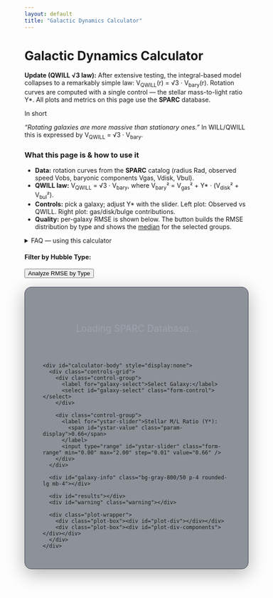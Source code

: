 ```yaml
---
layout: default
title: "Galactic Dynamics Calculator"
---
```


<div class="markdown-content py-8">
  <h1 class="text-4xl font-extrabold tracking-tight">Galactic Dynamics Calculator</h1>

  <p class="mt-4 text-lg text-gray-400">
    <b>Update (QWILL √3 law):</b> After extensive testing, the integral-based model collapses to a remarkably simple law:
    <span class="font-mono">V<sub>QWILL</sub>(r) = √3 · V<sub>bary</sub>(r)</span>.
    Rotation curves are computed with a single control — the stellar mass-to-light ratio <span class="font-mono">Υ*</span>.
    <span class="block mt-2">All plots and metrics on this page use the <b>SPARC</b> database.</span>
  </p>

  <div class="rounded-xl p-4 mt-4 border border-gray-700 bg-gray-800/40">
    <p class="text-gray-200 font-semibold">In short</p>
    <p class="text-gray-200"><em>“Rotating galaxies are more massive than stationary ones.”</em> In WILL/QWILL this is expressed by <span class="font-mono">V<sub>QWILL</sub> = √3 · V<sub>bary</sub></span>.</p>
  </div>

  <div class="mt-6 text-gray-300 leading-relaxed" id="howto">
    <h3 class="text-xl font-bold mb-2">What this page is & how to use it</h3>
    <ul class="list-disc pl-6 space-y-1">
      <li><b>Data:</b> rotation curves from the <b>SPARC</b> catalog (radius <span class="font-mono">Rad</span>, observed speed <span class="font-mono">Vobs</span>, baryonic components <span class="font-mono">Vgas</span>, <span class="font-mono">Vdisk</span>, <span class="font-mono">Vbul</span>).</li>
      <li><b>QWILL law:</b> <span class="font-mono">V<sub>QWILL</sub> = √3 · V<sub>bary</sub></span>, where <span class="font-mono">V<sub>bary</sub>² = V<sub>gas</sub>² + Υ* · (V<sub>disk</sub>² + V<sub>bul</sub>²)</span>.</li>
      <li><b>Controls:</b> pick a galaxy; adjust <span class="font-mono">Υ*</span> with the slider. Left plot: Observed vs QWILL. Right plot: gas/disk/bulge contributions.</li>
      <li><b>Quality:</b> per-galaxy RMSE is shown below. The button builds the RMSE distribution by type and shows the <u>median</u> for the selected groups.</li>
    </ul>
  </div>

  <details class="mt-3 bg-gray-800/50 border border-gray-700 rounded-xl p-4">
    <summary class="cursor-pointer select-none text-gray-200 font-semibold">FAQ — using this calculator</summary>
    <div class="mt-3 text-gray-300 space-y-2">
      <p><b>What dataset is used?</b> The plots and metrics use the <b>SPARC</b> catalog (Spitzer Photometry & Accurate Rotation Curves): radius <span class="font-mono">Rad</span>, observed speed <span class="font-mono">Vobs</span>, and baryonic components <span class="font-mono">Vgas</span>, <span class="font-mono">Vdisk</span>, <span class="font-mono">Vbul</span>.</p>
      <p><b>How is Υ* used?</b> In the baryonic term: <span class="font-mono">V<sub>bary</sub>² = V<sub>gas</sub>² + Υ*·(V<sub>disk</sub>² + V<sub>bul</sub>²)</span>. Prediction: <span class="font-mono">V<sub>QWILL</sub> = √3 · V<sub>bary</sub></span>.</p>
      <p><b>How to read the plots?</b> Left: observed rotation curve vs QWILL prediction. Right: gas/disk/bulge contributions (disk & bulge scaled by Υ*). The headline shows the <b>median RMSE</b> for the current selection; the inline value above shows the overall median across all types.</p>
    </div>
  </details>

  <div id="overall-median-inline" class="mt-4 text-cyan-200 font-semibold"></div>

  <div id="type-filter" class="bg-gray-800/50 p-4 rounded-lg mb-4">
    <h4 class="text-lg font-bold text-gray-200 mb-2">Filter by Hubble Type:</h4>
    <div id="type-checkboxes" class="flex flex-wrap gap-4 text-gray-300"></div>
    <button id="analyze-types-btn" class="mt-4 px-4 py-2 bg-blue-600 text-white rounded">Analyze RMSE by Type</button>
  </div>

  <div id="type-plot" class="bg-gray-800/50 p-4 rounded-lg mb-4" style="display:none">
    <div id="overall-median" class="text-gray-200 font-semibold mb-3"></div>
    <div id="rmse-histogram"></div>
  </div>

  <div class="calculator-container bg-gray-800/50 p-6 rounded-lg">
    <div id="loader">Loading SPARC Database...</div>

    <div id="calculator-body" style="display:none">
      <div class="controls-grid">
        <div class="control-group">
          <label for="galaxy-select">Select Galaxy:</label>
          <select id="galaxy-select" class="form-control"></select>
        </div>

        <div class="control-group">
          <label for="ystar-slider">Stellar M/L Ratio (Υ*):
            <span id="ystar-value" class="param-display">0.66</span>
          </label>
          <input type="range" id="ystar-slider" class="form-range" min="0.00" max="2.00" step="0.01" value="0.66" />
        </div>
      </div>

      <div id="galaxy-info" class="bg-gray-800/50 p-4 rounded-lg mb-4"></div>

      <div id="results"></div>
      <div id="warning" class="warning"></div>

      <div class="plot-wrapper">
        <div class="plot-box"><div id="plot-div"></div></div>
        <div class="plot-box"><div id="plot-div-components"></div></div>
      </div>
    </div>
  </div>
</div>

<script src="https://cdn.tailwindcss.com"></script>
<script src="https://cdn.plot.ly/plotly-2.32.0.min.js"></script>

<style>
  .calculator-container{background-color:rgba(31,41,55,.5);border-radius:15px;padding:30px 40px;margin:20px auto;box-shadow:0 10px 40px rgba(0,0,0,.3);border:1px solid #374151;max-width:1000px}
  .controls-grid{display:grid;grid-template-columns:repeat(auto-fit,minmax(280px,1fr));gap:25px;margin-bottom:20px}
  .control-group{display:flex;flex-direction:column}
  .control-group label{margin-bottom:10px;font-weight:600;color:#d1d5db}
  .form-control,.form-range{width:100%;padding:10px;border-radius:5px;border:1px solid #4b5563;background-color:#374151;color:#d1d5db;box-sizing:border-box}
  .param-display{font-weight:700;color:#67e8f9}
  #results{text-align:center;font-size:1.25em;font-weight:700;margin:20px 0 25px;color:#d1d5db;padding:15px;background:#374151;border-radius:8px}
  #warning{text-align:center;color:#f87171;font-weight:700;margin-top:10px}
  .plot-wrapper{display:flex;flex-wrap:wrap;gap:20px;margin-top:25px;padding-top:25px;border-top:1px solid #4b5563;justify-content:center}
  .plot-box{flex:1 1 45%;min-width:350px;max-width:600px;height:500px;border-radius:8px;background:#1f2937;position:relative}
  #loader{text-align:center;font-size:1.5em;padding:50px;color:#9ca3af}
</style>

<script>
  /* ---------- CONFIG (explicit columns; no autodetect) ---------- */
  const RAW_BASE = "https://raw.githubusercontent.com/AntonRize/WILL/main/SPARC%20DATA/";
  const URL_TABLE1 = RAW_BASE + "table1.dat";
  const URL_TABLE2 = RAW_BASE + "table2.dat";

  /* ---------- GLOBALS ---------- */
  let galaxyData = {};   // per galaxy: [{Name,Dist,Rad,Vobs,Vobs_err,Vgas,Vdisk,Vbul}, ...]
  let galaxyMeta = {};   // per galaxy: metadata from table1
  let distinctTypes = []; // dynamically discovered (mapped to human labels)
  const defaultValues = { yStar: 0.66 };
  // Hubble-type labels (SPARC mapping 0..11)
  const hubbleTypes = ["S0","Sa","Sab","Sb","Sbc","Sc","Scd","Sd","Sdm","Sm","Im","BCD"];

  /* ---------- DOM ---------- */
  const loader=document.getElementById("loader");
  const bodyEl=document.getElementById("calculator-body");
  const galaxySelect=document.getElementById("galaxy-select");
  const ystarSlider=document.getElementById("ystar-slider");
  const ystarValueSpan=document.getElementById("ystar-value");
  const resultsDiv=document.getElementById("results");
  const plotDiv=document.getElementById("plot-div");
  const plotDivComponents=document.getElementById("plot-div-components");
  const galaxyInfoDiv=document.getElementById("galaxy-info");

  /* ---------- LOAD DATA ---------- */
  async function loadData(){
    try{
      if(!window.Plotly){
        throw new Error("Plotly failed to load. Check CDN URL.");
      }

      const [t1Res,t2Res]=await Promise.all([fetch(URL_TABLE1),fetch(URL_TABLE2)]);
      if(!t1Res.ok||!t2Res.ok) throw new Error("Failed to fetch SPARC tables.");

      const t1Text=await t1Res.text();
      const t2Text=await t2Res.text();

      // table1.dat (fixed-width name + space-separated columns)
      const typeSet = new Set();
      t1Text.trim().split("\n").forEach(line=>{
        if(line.startsWith("#")) return;
        const name=line.substring(0,11).trim();
        const rest=line.substring(11).trim().split(/\s+/);
        if(rest.length<18) return;
        const typeRaw = rest[0];
        const typeId = Number.isFinite(parseInt(typeRaw,10)) ? parseInt(typeRaw,10) : null;
        const typeLabel = (typeId!==null && hubbleTypes[typeId]!==undefined) ? hubbleTypes[typeId] : String(typeRaw);
        typeSet.add(typeLabel);
        galaxyMeta[name]={
          Name:name,
          TypeRaw:typeRaw,
          TypeId:typeId,
          TypeLabel:typeLabel,
          Dist:+rest[1], Dist_err:+rest[2], f_Dist:+rest[3],
          Inc:+rest[4], Inc_err:+rest[5], L36:+rest[6], L36_err:+rest[7], Reff:+rest[8],
          SBeff:+rest[9], Rdisk:+rest[10], SBdisk:+rest[11], MHI:+rest[12], RHI:+rest[13],
          Vflat:+rest[14], Vflat_err:+rest[15], Qual:+rest[16], Ref:rest[17]
        };
      });
      distinctTypes = Array.from(typeSet).sort();

      // table2.dat (explicit columns)
      t2Text.trim().split("\n").forEach(line=>{
        if(line.startsWith("#")) return;
        const p=line.trim().split(/\s+/);
        if(p.length<8) return;
        const row={ Name:p[0], Dist:+p[1], Rad:+p[2], Vobs:+p[3], Vobs_err:+p[4], Vgas:+p[5], Vdisk:+p[6], Vbul:+p[7] };
        (galaxyData[row.Name] ||= []).push(row);
      });

      // populate selector
      Object.keys(galaxyData).sort().forEach(name=>{
        if(galaxyData[name].length<3) return;
        const opt=document.createElement("option");
        opt.value=name; opt.textContent=name; galaxySelect.appendChild(opt);
      });

      // dynamic type checkboxes
      initGalaxyTypeCheckboxes();

      loader.style.display="none"; bodyEl.style.display="block";
      galaxySelect.selectedIndex=0;
      ystarSlider.value = defaultValues.yStar; ystarValueSpan.textContent = Number(defaultValues.yStar).toFixed(2);
      updateGalaxyInfo();
      updateAll();
      selfTest(); // run lightweight self-tests in console
    }catch(err){
      loader.textContent = "Error loading data.";
      console.error(err);
    }
  }

  /* ---------- PHYSICS: QWILL √3 ---------- */
  function seriesQWILL(galaxyName, yStar){
    // Match Python script behavior: fill missing baryonic components with 0; keep rows if Vobs is valid.
    const data = (galaxyData[galaxyName]||[]).slice().sort((a,b)=>a.Rad-b.Rad);

    const r = [], Vobs = [], Vbary = [], Vq = [];
    const Vgas_comp = [], Vdisk_scaled = [], Vbulge_scaled = [];

    for(const d of data){
      const vo = (Number.isFinite(d.Vobs) && d.Vobs >= 0) ? d.Vobs : NaN; // drop only if Vobs invalid
      if(!Number.isFinite(vo)) continue;

      const vg = Number.isFinite(d.Vgas)  && d.Vgas  > 0 ? d.Vgas  : 0;
      const vd = Number.isFinite(d.Vdisk) && d.Vdisk > 0 ? d.Vdisk : 0;
      const vb = Number.isFinite(d.Vbul)  && d.Vbul  > 0 ? d.Vbul  : 0;

      const vbary2 = vg*vg + yStar * (vd*vd + vb*vb);
      const vbary  = Math.sqrt(Math.max(0, vbary2));
      const vq     = Math.sqrt(3) * vbary;

      r.push(d.Rad);
      Vobs.push(vo);
      Vbary.push(vbary);
      Vq.push(vq);
      Vgas_comp.push(vg);
      Vdisk_scaled.push(Math.sqrt(yStar) * vd);
      Vbulge_scaled.push(Math.sqrt(yStar) * vb);
    }

    return { r, Vobs, Vbary, Vq, components: { Vgas: Vgas_comp, Vdisk_scaled, Vbulge_scaled } };
  }

  function rmse(obs, pred){
    const n = Math.min(obs.length, pred.length);
    if(n===0) return NaN;
    let s = 0, k = 0;
    for(let i=0;i<n;i++){
      const a = obs[i], b = pred[i];
      if(Number.isFinite(a) && Number.isFinite(b)){
        s += (a-b)**2;
        k++;
      }
    }
    return (k>0) ? Math.sqrt(s/k) : NaN;
  }

  /* ---------- COLOR UTILS (blue → red) ---------- */
  function blueRedColor(v, vmin, vmax){
    if(!isFinite(v) || !isFinite(vmin) || !isFinite(vmax) || vmax<=vmin) return "rgb(128,128,128)";
    const t = (v - vmin) / (vmax - vmin); // 0..1
    const r = 59 + (239-59)*t;
    const g = 130 + (68-130)*t;
    const b = 246 + (68-246)*t;
    return `rgb(${Math.round(r)},${Math.round(g)},${Math.round(b)})`;
  }

  /* ---------- UPDATE UI & PLOTS ---------- */
  function computeOverallMedianRMSE(yStar){
    const values=[];
    for(const name in galaxyData){
      const S=seriesQWILL(name,yStar);
      if(S.Vobs.length===S.Vq.length && S.Vobs.length>0) values.push(rmse(S.Vobs,S.Vq));
    }
    if(!values.length) return NaN;
    const sorted=values.slice().sort((a,b)=>a-b);
    const mid=Math.floor(sorted.length/2);
    return (sorted.length%2===0) ? (sorted[mid-1]+sorted[mid])/2 : sorted[mid];
  }

  function updateOverallMedianInline(){
    const yStar=(+ystarSlider.value || defaultValues.yStar);
    const med=computeOverallMedianRMSE(yStar);
    const el=document.getElementById("overall-median-inline");
    if(Number.isFinite(med)){
      el.innerHTML = `Overall <b>Median RMSE</b> (all types, Υ*=${yStar.toFixed(2)}): <b>${med.toFixed(2)} km/s</b>`;
    } else {
      el.textContent = "";
    }
  }

  function updateAll(){
    const name=galaxySelect.value; if(!name) return;
    const yStar = (+ystarSlider.value || defaultValues.yStar);
    ystarValueSpan.textContent = yStar.toFixed(2);

    const S = seriesQWILL(name,yStar);
    const R = rmse(S.Vobs,S.Vq);
    resultsDiv.textContent = `RMSE: ${isFinite(R)?R.toFixed(2):"—"} km/s`;

    // inline overall median (all galaxies)
    updateOverallMedianInline();

    const ymax = Math.max(1, ...S.Vobs, ...S.Vq);
    const layoutBase = {
      xaxis:{ title:"r (kpc)", color:"#d1d5db", gridcolor:"#4b5563" },
      yaxis:{ title:"Velocity (km/s)", color:"#d1d5db", gridcolor:"#4b5563", range:[0, ymax*1.1] },
      legend:{ orientation:"h", bgcolor:"rgba(31,41,55,0.9)", font:{color:"#d1d5db"} },
      margin:{ l:60, r:30, b:50, t:60 },
      paper_bgcolor:"transparent", plot_bgcolor:"#1f2937", font:{ color:"#d1d5db" }
    };

    Plotly.react(
      plotDiv,
      [
        { x:S.r, y:S.Vobs, mode:"markers", name:"Observed", marker:{ color:"#d1d5db", size:8 }},
        { x:S.r, y:S.Vbary, mode:"lines", name:"Baryonic", line:{ color:"#9ca3af", dash:"dash" }},
        { x:S.r, y:S.Vq,    mode:"lines", name:"QWILL = √3·V_bary", line:{ color:"#67e8f9", width:4 }}
      ],
      { ...layoutBase, title:`Rotation Curve for ${name}` }
    );

    Plotly.react(
      plotDivComponents,
      [
        { x:S.r, y:S.Vobs,                     mode:"markers", name:"Observed", marker:{ color:"#9ca3af", size:6, symbol:"circle-open" }},
        { x:S.r, y:S.components.Vgas,          mode:"lines",   name:"Gas",       line:{ color:"#10b981" }},
        { x:S.r, y:S.components.Vdisk_scaled,  mode:"lines",   name:"Disk × Υ*", line:{ color:"#3b82f6" }},
        { x:S.r, y:S.components.Vbulge_scaled, mode:"lines",   name:"Bulge × Υ*",line:{ color:"#f59e0b" }}
      ],
      { ...layoutBase, title:`Baryonic Components for ${name}` }
    );
  }

  function updateGalaxyInfo(){
    const meta=galaxyMeta[galaxySelect.value]; if(!meta){ galaxyInfoDiv.textContent=""; return; }
    const hubbleLabel = (meta.TypeLabel!==undefined) ? meta.TypeLabel : ( (Number.isFinite(parseInt(meta.TypeRaw,10)) && hubbleTypes[parseInt(meta.TypeRaw,10)]!==undefined) ? hubbleTypes[parseInt(meta.TypeRaw,10)] : String(meta.TypeRaw) );
    galaxyInfoDiv.innerHTML = `
      <p><strong>Type:</strong> ${hubbleLabel} <span class="opacity-60">(code ${meta.TypeRaw})</span></p>
      <p><strong>Distance:</strong> ${meta.Dist.toFixed(2)} ± ${meta.Dist_err.toFixed(2)} Mpc (code ${meta.f_Dist})</p>
      <p><strong>Inclination:</strong> ${meta.Inc.toFixed(1)}° ± ${meta.Inc_err.toFixed(1)}°</p>
      <p><strong>Total Luminosity:</strong> ${meta.L36.toFixed(3)} ± ${meta.L36_err.toFixed(3)} G&nbsp;L☉</p>
      <p><strong>V_flat:</strong> ${meta.Vflat.toFixed(1)} ± ${meta.Vflat_err.toFixed(1)} km/s</p>
      <p><strong>RC Quality:</strong> ${meta.Qual}</p>`;
  }

  /* ---------- TYPE UI (dynamic from dataset) ---------- */
  function initGalaxyTypeCheckboxes(){
    const container=document.getElementById("type-checkboxes");
    container.innerHTML = "";
    distinctTypes.forEach(labelName=>{
      const id = `type_${labelName.replace(/[^a-zA-Z0-9_-]/g,'_')}`;
      const wrap=document.createElement("label");
      wrap.className="flex items-center space-x-2";
      wrap.htmlFor = id;
      wrap.innerHTML = `<input id="${id}" type="checkbox" value="${labelName}" checked /> <span>${labelName}</span>`;
      container.appendChild(wrap);
    });
  }

  function analyzeSelectedTypes(){
    const selected = Array.from(document.querySelectorAll("#type-checkboxes input:checked")).map(cb=>cb.value);
    if(!selected.length){ alert("Select at least one galaxy type first."); return; }

    const yStar=+ystarSlider.value || defaultValues.yStar;
    const rmseValues=[];
    const vInitValues=[]; // initial observed velocity per galaxy

    for(const name in galaxyData){
      const meta=galaxyMeta[name]; if(!meta) continue;
      const labelName = (meta.TypeLabel!==undefined) ? meta.TypeLabel : ( (Number.isFinite(parseInt(meta.TypeRaw,10)) && hubbleTypes[parseInt(meta.TypeRaw,10)]!==undefined) ? hubbleTypes[parseInt(meta.TypeRaw,10)] : String(meta.TypeRaw) );
      if(!selected.includes(labelName)) continue;

      const S=seriesQWILL(name,yStar);
      if(S.Vobs.length===S.Vq.length && S.Vobs.length>0){
        rmseValues.push(rmse(S.Vobs,S.Vq));
        vInitValues.push(S.Vobs[0]);
      }
    }
    if(!rmseValues.length){ alert("No galaxies matched the selected types."); return; }

    const N = rmseValues.length;
    const sorted = rmseValues.slice().sort((a,b)=>a-b);
    const mid = Math.floor(N/2);
    const median = (N%2===0) ? (sorted[mid-1]+sorted[mid])/2 : sorted[mid];

    // Headline (median only)
    const headline = `Types: <b>${selected.join(", ")}</b> — N = ${N} — <b>Median RMSE = ${median.toFixed(2)} km/s</b>`;
    document.getElementById("overall-median").innerHTML = headline + `<div class="opacity-70 text-sm">Bar color encodes initial observed velocity: blue → red</div>`;

    // --- Colored histogram by RMSE, colored by avg initial Vobs per bin ---
    const bins = 20;
    const minRMSE = Math.min(...rmseValues);
    const maxRMSE = Math.max(...rmseValues);
    const binWidth = (maxRMSE - minRMSE) / bins || 1;

    const counts = new Array(bins).fill(0);
    const sumInit = new Array(bins).fill(0);

    for(let i=0;i<N;i++){
      let idx = Math.floor((rmseValues[i]-minRMSE)/binWidth);
      if(idx===bins) idx = bins-1; // edge case
      if(idx<0) idx=0; if(idx>=bins) idx=bins-1;
      counts[idx] += 1;
      const vi = Number.isFinite(vInitValues[i]) ? vInitValues[i] : 0;
      sumInit[idx] += vi;
    }

    const avgInit = counts.map((c,i)=> c>0 ? sumInit[i]/c : 0);
    const minInit = Math.min(...avgInit.filter(x=>isFinite(x)));
    const maxInit = Math.max(...avgInit.filter(x=>isFinite(x)));

    const colors = avgInit.map(v => blueRedColor(v, minInit, maxInit));

    const binEdges = Array.from({length: bins+1}, (_,i)=> minRMSE + i*binWidth);
    const binCenters = Array.from({length: bins}, (_,i)=> (binEdges[i]+binEdges[i+1])/2);

    const trace = {
      type: "bar",
      x: binCenters,
      y: counts,
      marker: { color: colors, line: { color: "#111827", width: 1 } },
      width: binWidth*0.95,
      hovertemplate: "RMSE bin: %{x:.2f}±"+(binWidth/2).toFixed(2)+"<br>Count: %{y}<extra></extra>",
    };

    const layout = {
      title: ".",
      xaxis:{ title:"RMSE (km/s)", color:"#d1d5db", gridcolor:"#4b5563" },
      yaxis:{ title:"Number of Galaxies", color:"#d1d5db", gridcolor:"#4b5563" },
      font:{ color:"#d1d5db" }, paper_bgcolor:"transparent", plot_bgcolor:"#1f2937",
      margin:{ l:60,r:30,t:60,b:60 }
    };
    Plotly.newPlot("rmse-histogram", [trace], layout);
    document.getElementById("type-plot").style.display="block";
  }

  /* ---------- LIGHTWEIGHT SELF-TESTS (console only) ---------- */
  function selfTest(){
    try{
      console.group("QWILL self-tests");
      // Test 1: RMSE zero on identical arrays
      console.assert(rmse([1,2,3],[1,2,3]) === 0, "RMSE identical should be 0");
      // Test 2: RMSE ignores NaN/inf pairs
      const r2 = rmse([1,NaN,3],[1,5,3]);
      console.assert(r2 === 0, "RMSE should ignore NaN pairs and be 0 for the valid ones");
      // Test 3: seriesQWILL treats negative components as 0 (keeps the row)
      const mock = {
        X: [
          {Rad:1,Vobs:10,Vgas:6,Vdisk:8,Vbul:0},       // valid
          {Rad:2,Vobs:20,Vgas:-999,Vdisk:8,Vbul:0},    // gas missing => treated as 0, row kept
          {Rad:3,Vobs:30,Vgas:10,Vdisk:0,Vbul:0}       // valid
        ]
      };
      galaxyData.__mock__ = mock.X; // inject
      const S = seriesQWILL("__mock__", 0.66);
      console.assert(S.r.length===3 && S.Vobs.length===3, "series should keep all rows with valid Vobs");
      console.assert(S.components.Vgas[1]===0, "missing gas should be treated as 0");
      console.assert(Math.abs(S.Vq[0] - Math.sqrt(3)*S.Vbary[0])<1e-9, "QWILL = √3·V_bary holds");
      // Test 4: RMSE on shifted arrays should equal shift magnitude
      const r4 = rmse([10,20,30],[11,21,31]);
      console.assert(Math.abs(r4-1)<1e-12, "RMSE of +1 shift should be 1");
      // Test 5: Color mapping edge case (flat range)
      console.assert(blueRedColor(5,5,5)==="rgb(128,128,128)", "Flat v-range should yield gray");
      // Test 6: One-point galaxy sanity for seriesQWILL
      galaxyData.__one__ = [{Rad:1,Vobs:10,Vgas:3,Vdisk:4,Vbul:0}];
      const S1 = seriesQWILL("__one__", 0.66);
      const vb2 = 3*3 + 0.66*(4*4 + 0*0);
      console.assert(Math.abs(S1.Vbary[0]-Math.sqrt(vb2))<1e-12, "Vbary formula matches");
      delete galaxyData.__one__;
      delete galaxyData.__mock__;
      console.groupEnd();
    }catch(e){
      console.error("Self-test failed:", e);
    }
  }

  /* ---------- LISTENERS & INIT ---------- */
  document.addEventListener("DOMContentLoaded", ()=>{
    loadData();
    document.getElementById("analyze-types-btn").addEventListener("click", analyzeSelectedTypes);
    document.getElementById("galaxy-select").addEventListener("change", ()=>{ updateGalaxyInfo(); updateAll(); });
    document.getElementById("ystar-slider").addEventListener("input", ()=>{ updateAll(); });
  });
</script>
